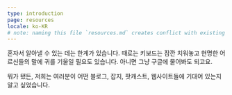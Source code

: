 ```yaml
---
type: introduction
page: resources
locale: ko-KR
# note: naming this file `resources.md` creates conflict with existing `resources.yml`
---
```


혼자서 알아낼 수 있는 데는 한계가 있습니다. 때로는 키보드는 잠깐 치워놓고 현명한 어르신들의 말에 귀를 기울일 필요도 있습니다. 아니면 그냥 구글에 물어봐도 되고요.

뭐가 됐든, 저희는 여러분이 어떤 블로그, 잡지, 팟캐스트, 웹사이트들에 기대어 있는지 알고 싶었습니다.